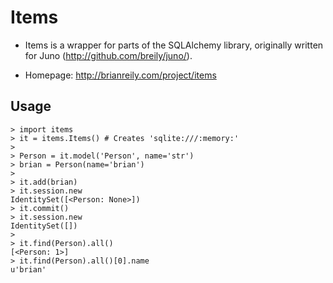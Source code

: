 Items
=====

* Items is a wrapper for parts of the SQLAlchemy library, originally written for
  Juno (http://github.com/breily/juno/).

* Homepage: http://brianreily.com/project/items


Usage
-----

    > import items
    > it = items.Items() # Creates 'sqlite:///:memory:'
    >
    > Person = it.model('Person', name='str')
    > brian = Person(name='brian')
    >
    > it.add(brian)
    > it.session.new
    IdentitySet([<Person: None>])
    > it.commit()
    > it.session.new
    IdentitySet([])
    >
    > it.find(Person).all()
    [<Person: 1>]
    > it.find(Person).all()[0].name
    u'brian'

